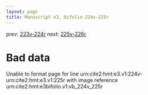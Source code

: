 ```yaml
---
layout: page
title: Manuscript e3, bifolio 224v-225r
---
```


prev: [223v-224r](../223v-224r/) next: [225v-226r](../225v-226r/)

# Bad data

Unable to format page for line urn:cite2:hmt:e3.v1:224v-urn:cite2:hmt:e3.v1:225r with image reference urn:cite2:hmt:e3bifolio.v1:vb_224v_225r
